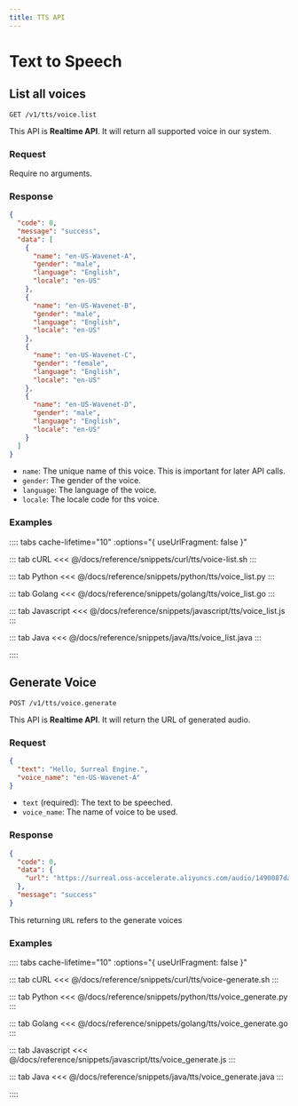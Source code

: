 ```yaml
---
title: TTS API
---
```


# Text to Speech

## List all voices

```
GET /v1/tts/voice.list
```

This API is **Realtime API**.
It will return all supported voice in our system.

### Request

Require no arguments.

### Response

```json
{
  "code": 0,
  "message": "success",
  "data": [
    {
      "name": "en-US-Wavenet-A",
      "gender": "male",
      "language": "English",
      "locale": "en-US"
    },
    {
      "name": "en-US-Wavenet-B",
      "gender": "male",
      "language": "English",
      "locale": "en-US"
    },
    {
      "name": "en-US-Wavenet-C",
      "gender": "female",
      "language": "English",
      "locale": "en-US"
    },
    {
      "name": "en-US-Wavenet-D",
      "gender": "male",
      "language": "English",
      "locale": "en-US"
    }
  ]
}
```

- `name`: The unique name of this voice. This is important for later API calls.
- `gender`: The gender of the voice.
- `language`: The language of the voice.
- `locale`: The locale code for ths voice.

### Examples

:::: tabs    cache-lifetime="10" :options="{ useUrlFragment: false }"

::: tab cURL
<<< @/docs/reference/snippets/curl/tts/voice-list.sh
:::

::: tab Python
<<< @/docs/reference/snippets/python/tts/voice_list.py
:::

::: tab Golang
<<< @/docs/reference/snippets/golang/tts/voice_list.go
:::

::: tab Javascript
<<< @/docs/reference/snippets/javascript/tts/voice_list.js
:::

::: tab Java
<<< @/docs/reference/snippets/java/tts/voice_list.java
:::

::::



## Generate Voice

```
POST /v1/tts/voice.generate
```

This API is **Realtime API**.
It will return the URL of generated audio.

### Request

```json
{
  "text": "Hello, Surreal Engine.",
  "voice_name": "en-US-Wavenet-A"
}
```

- `text` (required): The text to be speeched.
- `voice_name`: The name of voice to be used.

### Response

```json
{
  "code": 0,
  "data": {
    "url": "https://surreal.oss-accelerate.aliyuncs.com/audio/1490087da1c1476c8561fdc7b8a2fa4c.wav"
  },
  "message": "success"
}
```

This returning `URL` refers to the generate voices

### Examples

:::: tabs    cache-lifetime="10" :options="{ useUrlFragment: false }"

::: tab cURL
<<< @/docs/reference/snippets/curl/tts/voice-generate.sh
:::

::: tab Python
<<< @/docs/reference/snippets/python/tts/voice_generate.py
:::

::: tab Golang
<<< @/docs/reference/snippets/golang/tts/voice_generate.go
:::

::: tab Javascript
<<< @/docs/reference/snippets/javascript/tts/voice_generate.js
:::

::: tab Java
<<< @/docs/reference/snippets/java/tts/voice_generate.java
:::

::::

